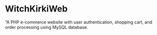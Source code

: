 # WitchKirkiWeb
“A PHP e-commerce website with user authentication, shopping cart, and order processing using MySQL database.
